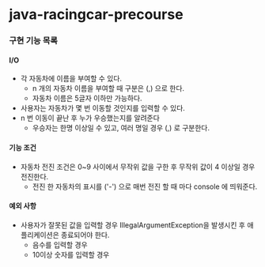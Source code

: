 # java-racingcar-precourse
### 구현 기능 목록
#### I/O
- 각 자동차에 이름을 부여할 수 있다.
    - n 개의 자동차 이름을 부여할 때 구분은 (,) 으로 한다.
    - 자동차 이름은 5글자 이하만 가능하다.
- 사용자는 자동차가 몇 번 이동할 것인지를 입력할 수 있다.
- n 번 이동이 끝난 후 누가 우승했는지를 알려준다
    - 우승자는 한명 이상일 수 있고, 여러 명일 경우 (,) 로 구분한다.


#### 기능 조건
- 자동차 전진 조건은 0~9 사이에서 무작위 값을 구한 후 무작위 값이 4 이상일 경우 전진한다.
    - 전진 한 자동차의 표시를 ('-') 으로 매번 전진 할 때 마다 console 에 띄워준다.

#### 예외 사항
- 사용자가 잘못된 값을 입력할 경우 IllegalArgumentException을 발생시킨 후 애플리케이션은 종료되어야 한다.
    - 음수를 입력할 경우
    - 10이상 숫자를 입력할 경우
